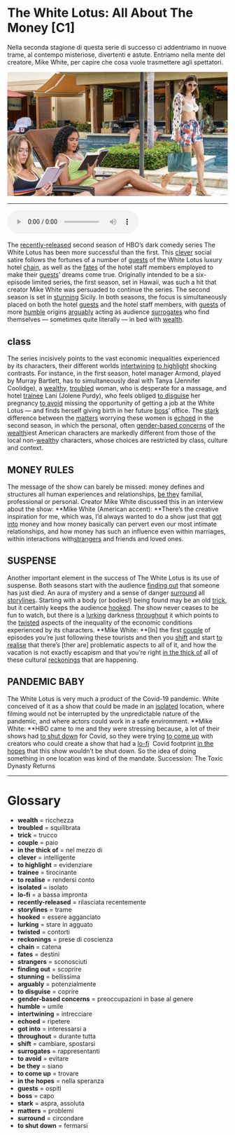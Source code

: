 # The White Lotus: All About The Money   [C1]

Nella seconda stagione di questa serie di successo ci addentriamo in nuove trame, al contempo misteriose, divertenti e astute. Entriamo nella mente del creatore, Mike White, per capire che cosa vuole trasmettere agli spettatori.

![](The%20White%20Lotus%20All%20About%20The%20Money.jpg)

--------------

<div>
<audio controls autoplay>
    <source src="https://raw.githubusercontent.com/dartie/knowledge-base/main/English/SpeakUp/2023-02/The%20White%20Lotus%20All%20About%20The%20Money.mp3" type="audio/mpeg">
</audio>
</div>


The [recently-released](## "rilasciata recentemente") second season of HBO’s dark comedy series The White Lotus has been more successful than the first. This [clever](## "intelligente") social satire follows the fortunes of a number of [guests](## "ospiti") of the White Lotus luxury hotel [chain](## "catena"), as well as the [fates](## "destini") of the hotel staff members employed to make their [guests](## "ospiti")’ dreams come true. Originally intended to be a six-episode limited series, the first season, set in Hawaii, was such a hit that creator Mike White was persuaded to continue the series. The second season is set in [stunning](## "bellissima") Sicily.
In both seasons, the focus is simultaneously placed on both the hotel [guests](## "ospiti") and the hotel staff members, with [guests](## "ospiti") of more [humble](## "umile") origins [arguably](## "potenzialmente") acting as audience [surrogates](## "rappresentanti") who find themselves — sometimes quite literally — in bed with [wealth](## "ricchezza"). 

## class
The series incisively points to the vast economic inequalities experienced by its characters, their different worlds [intertwining](## "intrecciare") [to highlight](## "evidenziare") shocking contrasts. For instance, in the first season, hotel manager Armond, played by Murray Bartlett, has to simultaneously deal with Tanya (Jennifer Coolidge), a [wealth](## "ricchezza")y, [troubled](## "squilibrata") woman, who is desperate for a massage, and hotel [trainee](## "tirocinante") Lani (Jolene Purdy), who feels obliged [to disguise](## "coprire") her pregnancy [to avoid](## "evitare") missing the opportunity of getting a job at the White Lotus — and finds herself giving birth in her future [boss](## "capo")’ office.
The [stark](## "aspra, assoluta") difference between the [matters](## "problemi") worrying these women is [echoed](## "ripetere") in the second season, in which the personal, often [gender-based concerns](## "preoccupazioni in base al genere") of the [wealth](## "ricchezza")iest American characters are markedly different from those of the local non-[wealth](## "ricchezza")y characters, whose choices are restricted by class, culture and context.

## MONEY RULES 
The message of the show can barely be missed: money defines and structures all human experiences and relationships, [be they](## "siano") familial, professional or personal. Creator Mike White discussed this in an interview about the show:
**Mike White (American accent): **There’s the creative inspiration for me, which was, I’d always wanted to do a show just that [got into](## "interessarsi a") money and how money basically can pervert even our most intimate relationships, and how money has such an influence even within marriages, within interactions with[strangers](## "sconosciuti") and friends and loved ones. 

## SUSPENSE
Another important element in the success of The White Lotus is its use of suspense. Both seasons start with the audience [finding out](## "scoprire") that someone has just died. An aura of mystery and a sense of danger [surround](## "circondare") all [storylines](## "trame"). Starting with a body (or bodies!) being found may be an old [trick](## "trucco"), but it certainly keeps the audience [hooked](## "essere agganciato"). The show never ceases to be fun to watch, but there is a [lurking](## "stare in agguato") darkness [throughout](## "durante tutta") it which points to the [twisted](## "contorti") aspects of the inequality of the economic conditions experienced by its characters.
**Mike White: **[In] the first [couple](## "paio") of episodes you’re just following these tourists and then you [shift](## "cambiare, spostarsi") and start [to realise](## "rendersi conto") that there’s [ther are] problematic aspects to all of it, and how the vacation is not exactly escapism and that you’re right [in the thick of](## "nel mezzo di") all of these cultural [reckonings](## "prese di coscienza") that are happening.

## PANDEMIC BABY
The White Lotus is very much a product of the Covid-19 pandemic. White conceived of it as a show that could be made in an [isolated](## "isolato") location, where filming would not be interrupted by the unpredictable nature of the pandemic, and where actors could work in a safe environment.
**Mike White: **HBO came to me and they were stressing because, a lot of their shows had [to shut down](## "fermarsi") for Covid, so they were trying [to come up](## "trovare") with creators who could create a show that had a [lo-fi](## "a bassa impronta")  Covid footprint [in the hopes](## "nella speranza") that this show wouldn’t be shut down. So the idea of doing something in one location was kind of the mandate.
Succession: The Toxic Dynasty Returns

--------------

<div style = "display:block; clear:both; page-break-after:always;"></div>

# Glossary
* **wealth** = ricchezza
* **troubled** = squilibrata
* **trick** = trucco
* **couple** = paio
* **in the thick of** = nel mezzo di
* **clever** = intelligente
* **to highlight** = evidenziare
* **trainee** = tirocinante
* **to realise** = rendersi conto
* **isolated** = isolato
* **lo-fi** = a bassa impronta
* **recently-released** = rilasciata recentemente
* **storylines** = trame
* **hooked** = essere agganciato
* **lurking** = stare in agguato
* **twisted** = contorti
* **reckonings** = prese di coscienza
* **chain** = catena
* **fates** = destini
* **strangers** = sconosciuti
* **finding out** = scoprire
* **stunning** = bellissima
* **arguably** = potenzialmente
* **to disguise** = coprire
* **gender-based concerns** = preoccupazioni in base al genere
* **humble** = umile
* **intertwining** = intrecciare
* **echoed** = ripetere
* **got into** = interessarsi a
* **throughout** = durante tutta
* **shift** = cambiare, spostarsi
* **surrogates** = rappresentanti
* **to avoid** = evitare
* **be they** = siano
* **to come up** = trovare
* **in the hopes** = nella speranza
* **guests** = ospiti
* **boss** = capo
* **stark** = aspra, assoluta
* **matters** = problemi
* **surround** = circondare
* **to shut down** = fermarsi
